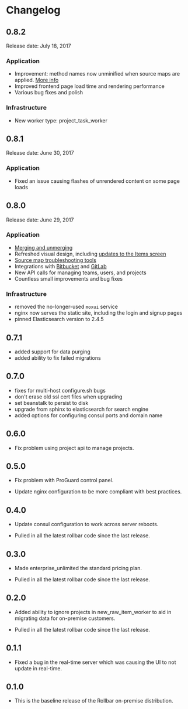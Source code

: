 # Changelog

## 0.8.2

Release date: July 18, 2017

### Application

- Improvement: method names now unminified when source maps are applied. [More info](https://changelog.rollbar.com/de-minify-js-method-names-27541)
- Improved frontend page load time and rendering performance
- Various bug fixes and polish

### Infrastructure

- New worker type: project_task_worker

## 0.8.1

Release date: June 30, 2017

### Application

- Fixed an issue causing flashes of unrendered content on some page loads

## 0.8.0

Release date: June 29, 2017

### Application

- [Merging and unmerging](https://rollbar.com/blog/introducing-error-merging-and-unmerging/)
- Refreshed visual design, including [updates to the Items screen](https://rollbar.com/blog/improvements-to-managing-errors-in-rollbar/)
- [Source map troubleshooting tools](https://rollbar.com/blog/javascript-source-map-update/)
- Integrations with [Bitbucket](https://rollbar.com/blog/new-bitbucket-integrations/) and [GitLab](https://rollbar.com/blog/rollbar-integration-for-gitlab/)
- New API calls for managing teams, users, and projects
- Countless small improvements and bug fixes

### Infrastructure

- removed the no-longer-used `moxui` service
- nginx now serves the static site, including the login and signup pages
- pinned Elasticsearch version to 2.4.5

## 0.7.1

- added support for data purging
- added ability to fix failed migrations

## 0.7.0

- fixes for multi-host configure.sh bugs
- don't erase old ssl cert files when upgrading
- set beanstalk to persist to disk
- upgrade from sphinx to elasticsearch for search engine
- added options for configuring consul ports and domain name

## 0.6.0

- Fix problem using project api to manage projects.

## 0.5.0

- Fix problem with ProGuard control panel.

- Update nginx configuration to be more compliant with best practices.

## 0.4.0

- Update consul configuration to work across server reboots.

- Pulled in all the latest rollbar code since the last release.

## 0.3.0

- Made enterprise_unlimited the standard pricing plan.

- Pulled in all the latest rollbar code since the last release.

## 0.2.0

- Added ability to ignore projects in new_raw_item_worker to aid in migrating
  data for on-premise customers.

- Pulled in all the latest rollbar code since the last release.

## 0.1.1

- Fixed a bug in the real-time server which was causing the UI to not update in
  real-time.

## 0.1.0

- This is the baseline release of the Rollbar on-premise distribution.
